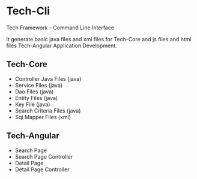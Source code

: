 # Tech-Cli
Tech Framework - Command Line Interface

It generate basic java files and xml files for Tech-Core and js files and html files Tech-Angular Application Development.

## Tech-Core
* Controller Java Files (java)
* Service Files (java)
* Dao Files (java)
* Entity Files (java)
* Key File (java)
* Search Criteria Files (java)
* Sql Mapper Files (xml)

## Tech-Angular
* Search Page 
* Search Page Controller
* Detail Page
* Detail Page Controller
